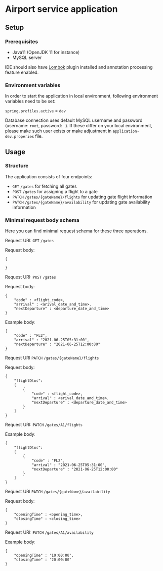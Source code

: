 # Airport service application

## Setup

### Prerequisites

- Java11 (OpenJDK 11 for instance)
- MySQL server

IDE should also have [Lombok](https://projectlombok.org/) plugin installed and annotation processing feature enabled.

### Environment variables
In order to start the application in local environment, following environment variables need to be set:

``spring.profiles.active`` = ``dev``

Database connection uses default MySQL username and password (username: ```root```, password: ``` ```). If these differ on your local environment, please make such user exists or make adjustment in ``application-dev.properies`` file.

## Usage

### Structure

The application consists of four endpoints:

- `GET` ``/gates`` for fetching all gates
- `POST` ``/gates`` for assigning a flight to a gate
- `PATCH` ``/gates/{gateName}/flights`` for updating gate flight information
- `PATCH` ``/gates/{gateName}/availability`` for updating gate availability information

### Minimal request body schema

Here you can find minimal request schema for these three operations.


Request URI: `GET` ``/gates``

Request body:
```
{

}
```

Request URI: `POST` ``/gates``

Request body:
```
{
    "code" : <flight_code>,
    "arrival" : <arival_date_and_time>,
    "nextDeparture" : <departure_date_and_time>
}
```

Example body:
```
{
    "code" : "FL2",
    "arrival" : "2021-06-25T05:31:00",
    "nextDeparture" : "2021-06-25T12:00:00"
}
```

Request URI `PATCH` ``/gates/{gateName}/flights``

Request body:
```
{
    "flightDtos": 
    [
        {
            "code" : <flight_code>,
            "arrival" : <arival_date_and_time>,
            "nextDeparture" : <departure_date_and_time>
        }
    ]
}
```

Request URI: `PATCH` ``/gates/A1/flights``

Example body:
```
{
    "flightDtos": 
    [
        {
            "code" : "FL2",
            "arrival" : "2021-06-25T05:31:00",
            "nextDeparture" : "2021-06-25T12:00:00"
        }
    ]
}
```

Request URI `PATCH` ``/gates/{gateName}/availability``

Request body:
```
{
    "openingTime" : <opening_time>,
    "closingTime" : <closing_time>
}
```

Request URI: `PATCH` ``/gates/A1/availability``

Example body:
```
{
    "openingTime" : "10:00:00",
    "closingTime" : "20:00:00"
}
```